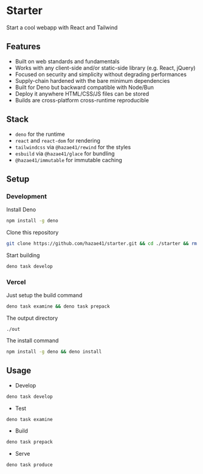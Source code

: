 # Starter

Start a cool webapp with React and Tailwind

## Features

- Built on web standards and fundamentals
- Works with any client-side and/or static-side library (e.g. React, jQuery)
- Focused on security and simplicity without degrading performances
- Supply-chain hardened with the bare minimum dependencies
- Built for Deno but backward compatible with Node/Bun
- Deploy it anywhere HTML/CSS/JS files can be stored
- Builds are cross-platform cross-runtime reproducible

## Stack

- `deno` for the runtime
- `react` and `react-dom` for rendering
- `tailwindcss` via `@hazae41/rewind` for the styles
- `esbuild` via `@hazae41/glace` for bundling
- `@hazae41/immutable` for immutable caching

## Setup

### Development

Install Deno

```bash
npm install -g deno
```

Clone this repository

```bash
git clone https://github.com/hazae41/starter.git && cd ./starter && rm -rf ./.git && git init
```

Start building

```bash
deno task develop
```

### Vercel

Just setup the build command

```bash
deno task examine && deno task prepack
```

The output directory

```path
./out
```

The install command

```bash
npm install -g deno && deno install
```

## Usage

- Develop

```bash
deno task develop
```


- Test

```bash
deno task examine
```


- Build

```bash
deno task prepack
```

- Serve

```bash
deno task produce
```